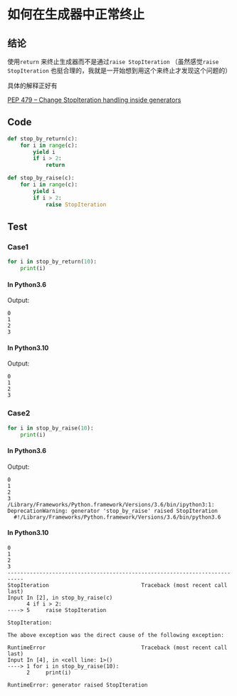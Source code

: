 # 如何在生成器中正常终止


## 结论

使用`return` 来终止生成器而不是通过`raise StopIteration`
（虽然感觉`raise StopIteration` 也挺合理的，我就是一开始想到用这个来终止才发现这个问题的）


具体的解释正好有

[PEP 479 – Change StopIteration handling inside generators](https://peps.python.org/pep-0479/)


## Code

```python
def stop_by_return(c):
    for i in range(c):
        yield i
        if i > 2:
            return
```

```python
def stop_by_raise(c):
    for i in range(c):
        yield i
        if i > 2:
            raise StopIteration

```

## Test


### Case1

```python
for i in stop_by_return(10):
    print(i)
```

#### In Python3.6

Output: 
```
0
1
2
3

```

#### In Python3.10

Output:
```
0
1
2
3

```
### Case2

```python
for i in stop_by_raise(10):
    print(i)
```


#### In Python3.6

Output: 

```
0
1
2
3
/Library/Frameworks/Python.framework/Versions/3.6/bin/ipython3:1: DeprecationWarning: generator 'stop_by_raise' raised StopIteration
  #!/Library/Frameworks/Python.framework/Versions/3.6/bin/python3.6
```


#### In Python3.10

```
0
1
2
3
---------------------------------------------------------------------------
StopIteration                             Traceback (most recent call last)
Input In [2], in stop_by_raise(c)
      4 if i > 2:
----> 5     raise StopIteration

StopIteration:

The above exception was the direct cause of the following exception:

RuntimeError                              Traceback (most recent call last)
Input In [4], in <cell line: 1>()
----> 1 for i in stop_by_raise(10):
      2     print(i)

RuntimeError: generator raised StopIteration

```

